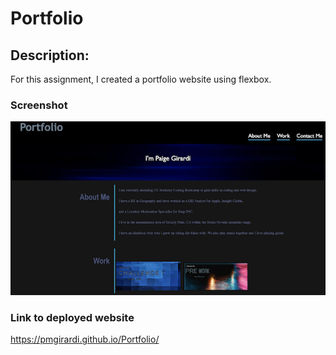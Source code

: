 # Portfolio

## Description:

For this assignment, I created a portfolio website using flexbox.

### Screenshot

![Deployed Website](/assets/images/Screen%20Shot%202022-12-16%20at%208.43.20%20AM.png) 

### Link to deployed website

https://pmgirardi.github.io/Portfolio/
